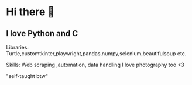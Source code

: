 # Hi there 👋
## I love Python and C
Libraries: Turtle,customtkinter,playwright,pandas,numpy,selenium,beautifulsoup etc.

Skills: Web scraping ,automation, data handling
I love photography too <3

"self-taught btw"
